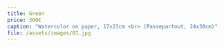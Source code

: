 ```yaml
---
title: Green
price: 300€
caption: "Watercolor on paper, 17x23cm <br> (Passepartout, 24x30cm)"
file: /assets/images/07.jpg
---
```

